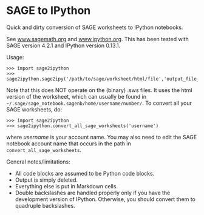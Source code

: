 # SAGE to IPython

Quick and dirty conversion of SAGE worksheets to IPython notebooks.

See www.sagemath.org and www.ipython.org.
This has been tested with SAGE version 4.2.1 and IPython version 0.13.1.

Usage:

    >>> import sage2ipython
    >>> sage2ipython.sage2ipy('/path/to/sage/worksheet/html/file','output_file_name.ipynb')

Note that this does NOT operate on the (binary) .sws files.
It uses the html version of the worksheet, which can usually be found in
`~/.sage/sage_notebook.sagenb/home/username/number/`.
To convert all your SAGE worksheets, do:

    >>> import sage2ipython
    >>> sage2ipython.convert_all_sage_worksheets('username')

where *username* is your account name.  You may also need to edit the 
SAGE notebook account name that occurs in the path in `convert_all_sage_worksheets`.

General notes/limitations:

- All code blocks are assumed to be Python code blocks.
- Output is simply deleted.
- Everything else is put in Markdown cells.
- Double backslashes are handled properly only if you have the development version of IPython.  Otherwise, you should convert them to quadruple backslashes.
